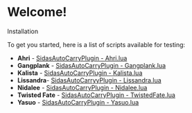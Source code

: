 **Welcome!**
============

Installation

To get you started, here is a list of scripts available for testing:

 - **Ahri** - [SidasAutoCarryPlugin - Ahri.lua][1]
 - **Gangplank** - [SidasAutoCarryPlugin - Gangplank.lua][2]
 - **Kalista** - [SidasAutoCarryPlugin - Kalista.lua][3]
 - **Lissandra**- [SidasAutoCarryyPlugin - Lissandra.lua][4]
 - **Nidalee** - [SidasAutoCarryPlugin - Nidalee.lua][5]
 - **Twisted Fate** - [SidasAutoCarryPlugin - TwistedFate.lua][6]
 - **Yasuo** - [SidasAutoCarryPlugin - Yasuo.lua][7]

[1]: https://github.com/BoL-Aureus/SidasAutoCarryPlugins/blob/master/SidasAutoCarryPlugin%20-%20Ahri.lua
[2]: https://github.com/BoL-Aureus/SidasAutoCarryPlugins/blob/master/SidasAutoCarryPlugin%20-%20Gangplank.lua
[3]: https://github.com/BoL-Aureus/SidasAutoCarryPlugins/blob/master/SidasAutoCarryPlugin%20-%20Kalista.lua
[4]: https://github.com/BoL-Aureus/SidasAutoCarryPlugins/blob/master/SidasAutoCarryPlugin%20-%20Lissandra.lua
[5]: https://github.com/BoL-Aureus/SidasAutoCarryPlugins/blob/master/SidasAutoCarryPlugin%20-%20Nidalee.lua
[6]: https://github.com/BoL-Aureus/SidasAutoCarryPlugins/blob/master/SidasAutoCarryPlugin%20-%20TwistedFate.lua
[7]: https://github.com/BoL-Aureus/SidasAutoCarryPlugins/blob/master/SidasAutoCarryPlugin%20-%20Yasuo.lua
